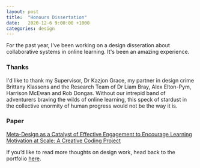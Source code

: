 ```yaml
---
layout: post
title:  "Honours Dissertation"
date:   2020-12-6 9:00:00 +1000
categories: design
---
```

For the past year, I've been working on a design disseration about collaborative systems in online learning. It's been an amazing experience.

### Thanks

 I'd like to thank my Supervisor, Dr Kazjon Grace, my partner in design crime Brittany Klassens and the Research Team of Dr Liam Bray, Alex Elton-Pym, Harrison McEwan and Rob Dongas. Without our intrepid band of adventurers braving the wilds of online learning, this speck of stardust in the collective enormity of human progress would not be the way it is.

### Paper

[Meta-Design as a Catalyst of Effective Engagement to Encourage Learning Motivation at Scale: A Creative Coding Project](/blog/assets/dissertation-sam-hall.pdf)



If you’d like to read more thoughts on design work, head back to the portfolio [here](/).
